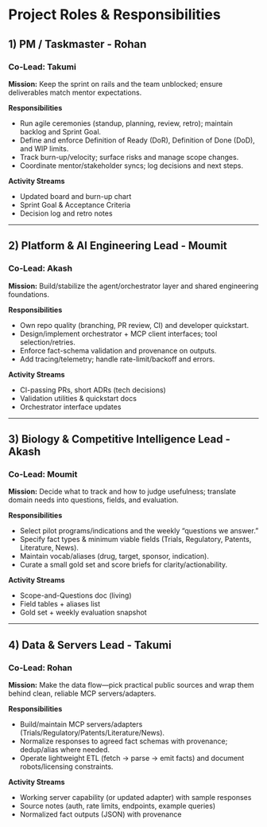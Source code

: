 # Project Roles & Responsibilities

## 1) PM / Taskmaster - Rohan
### Co-Lead: Takumi
**Mission:** Keep the sprint on rails and the team unblocked; ensure deliverables match mentor expectations.

**Responsibilities**
- Run agile ceremonies (standup, planning, review, retro); maintain backlog and Sprint Goal.
- Define and enforce Definition of Ready (DoR), Definition of Done (DoD), and WIP limits.
- Track burn-up/velocity; surface risks and manage scope changes.
- Coordinate mentor/stakeholder syncs; log decisions and next steps.

**Activity Streams**
- Updated board and burn-up chart
- Sprint Goal & Acceptance Criteria
- Decision log and retro notes

---

## 2) Platform & AI Engineering Lead - Moumit
### Co-Lead: Akash
**Mission:** Build/stabilize the agent/orchestrator layer and shared engineering foundations.

**Responsibilities**
- Own repo quality (branching, PR review, CI) and developer quickstart.
- Design/implement orchestrator + MCP client interfaces; tool selection/retries.
- Enforce fact-schema validation and provenance on outputs.
- Add tracing/telemetry; handle rate-limit/backoff and errors.

**Activity Streams**
- CI-passing PRs, short ADRs (tech decisions)
- Validation utilities & quickstart docs
- Orchestrator interface updates

---

## 3) Biology & Competitive Intelligence Lead - Akash
### Co-Lead: Moumit
**Mission:** Decide what to track and how to judge usefulness; translate domain needs into questions, fields, and evaluation.

**Responsibilities**
- Select pilot programs/indications and the weekly “questions we answer.”
- Specify fact types & minimum viable fields (Trials, Regulatory, Patents, Literature, News).
- Maintain vocab/aliases (drug, target, sponsor, indication).
- Curate a small gold set and score briefs for clarity/actionability.

**Activity Streams**
- Scope-and-Questions doc (living)
- Field tables + aliases list
- Gold set + weekly evaluation snapshot

---

## 4) Data & Servers Lead - Takumi
### Co-Lead: Rohan
**Mission:** Make the data flow—pick practical public sources and wrap them behind clean, reliable MCP servers/adapters.

**Responsibilities**
- Build/maintain MCP servers/adapters (Trials/Regulatory/Patents/Literature/News).
- Normalize responses to agreed fact schemas with provenance; dedup/alias where needed.
- Operate lightweight ETL (fetch → parse → emit facts) and document robots/licensing constraints.

**Activity Streams**
- Working server capability (or updated adapter) with sample responses
- Source notes (auth, rate limits, endpoints, example queries)
- Normalized fact outputs (JSON) with provenance
